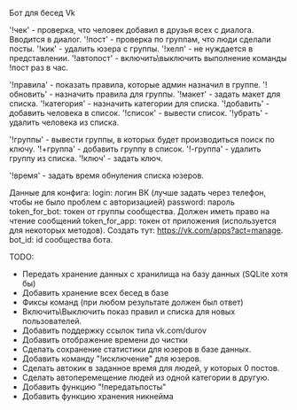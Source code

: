 Бот для бесед Vk

'!чек' - проверка, что человек добавил в друзья всех с диалога. Вводится в диалог.
'!пост' - проверка по группам, что люди сделали посты.
'!кик' - удалить юзера с группы.
'!хелп' - не нуждается в представлении.
'!автопост' - включить\выключить выполнение команды !пост раз в час.

'!правила' - показать правила, которые админ назначил в группе. 
'!обновить' - назначить правила для группы.
'!макет' - задать макет для списка.
'!категория' - назначить категории для списка.
'!добавить' - добавить человека в список.
'!список' - вывести список.
'!убрать' - удалить человека из списка.

'!группы' - вывести группы, в которых будет производиться поиск по ключу.
'!+группа' - добавить группу в список. 
 '!-группа' - удалить группу из списка.
'!ключ' - задать ключ.

'!время' - задать время обнуления списка юзеров.
            
            
  Данные для конфига:
login: логин ВК (лучше задать через телефон, чтобы не было проблем с авторизацией)
password: пароль
token_for_bot: токен от группы сообщества. Должен иметь право на чтение сообщений
token_for_app: токен от приложения (используется для некоторых методов). Создать тут: https://vk.com/apps?act=manage. 
bot_id: id сообщества бота. 

TODO:
- Передать хранение данных с хранилища на базу данных (SQLite хотя бы)
- Добавить хранение всех бесед в базе
- Фиксы команд (при любом результате должен был ответ)
- Включить\Выключить показ правил и списка для новых пользователей.
- Добавить поддержку ссылок типа vk.com/durov
- Добавить отображение времени до чистки
- Сделать сохранение статистики для юзеров в базе данных.
- Добавить команду "!исключение" для юзеров.
- Сделать автокик в заданное время для людей, у которых 0 постов. 
- Сделать автоперемещение людей из одной категории в другую.
- Добавить функцию "!передатьпосты"
- Добавить функцию хранения никнейма
